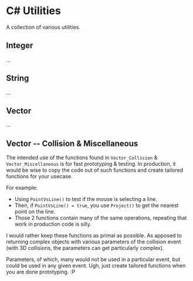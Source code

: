 # C# Utilities
A collection of various utilities.

## Integer
...

## String
...

## Vector
...

## Vector -- Collision & Miscellaneous
The intended use of the functions found in `Vector_Collision` & `Vector_Miscellaneous` is for fast prototyping & testing.
In production, it would be wise to copy the code out of such functions and create tailored functions for your usecase.

For example:
  * Using `PointVsLine()` to test if the mouse is selecting a line.
  * Then, if `PointVsLine() = true`, you use `Project()` to get the nearest point on the line.
  * Those 2 functions contain many of the same operations, repeating that work in production code is silly.

I would rather keep these functions as primal as possible.
As apposed to returning complex objects with various parameters of the collision event (with 3D collisions, the parameters can get particularly complex).

Parameters, of which, many would not be used in a particular event, but could be used in any given event.
Ugh, just create tailored functions when you are done prototyping. :P
